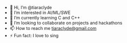 - 👋 Hi, I’m @tiaraclyde
- 👀 I’m interested in AI/ML/SWE
- 🌱 I’m currently learning C and C++
- 💞️ I’m looking to collaborate on projects and hackathons
- 📫 How to reach me tiaraclyde@gmail.com
- ⚡ Fun fact: I love to sing

<!---
tiaraclyde/tiaraclyde is a ✨ special ✨ repository because its `README.md` (this file) appears on your GitHub profile.
You can click the Preview link to take a look at your changes.
--->

